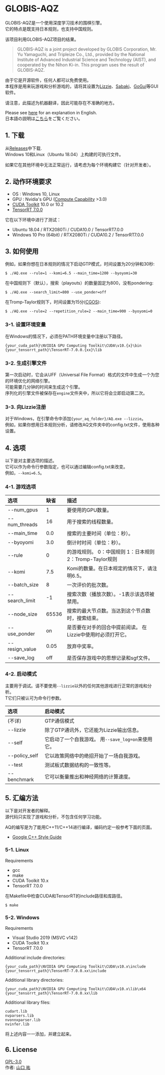 # GLOBIS-AQZ

GLOBIS-AQZ是一个使用深度学习技术的围棋引擎。  
它的特点是既支持日本规则，也支持中国规则。  

该项目利用GLOBIS-AQZ项目的结果。  

> GLOBIS-AQZ is a joint project developed by GLOBIS Corporation, Mr. Yu Yamaguchi, and Tripleize Co., Ltd., provided by the National Institute of Advanced Industrial Science and Technology (AIST), and cooperated by the Nihon Ki-in. This program uses the result of GLOBIS-AQZ.

由于它是开源软件，任何人都可以免费使用。  
本程序是用来玩游戏和分析游戏的，请将其设置为[Lizzie](https://github.com/featurecat/lizzie)、[Sabaki](https://github.com/SabakiHQ/Sabaki)、[GoGui](https://sourceforge.net/projects/gogui/)等GUI软件。  

请注意，此描述为机器翻译，因此可能存在不准确的地方。

Please see [here](https://github.com/ymgaq/AQ/blob/master/README.md) for an explanation in English.  
日本語の説明は[こちら](https://github.com/ymgaq/AQ/blob/master/README_JP.md)をご覧ください。  

## 1. 下载
从[Releases](https://github.com/ymgaq/AQ/releases)中下载.  
Windows 10和Linux（Ubuntu 18.04）上构建的可执行文件。  

如果它在其他环境中无法正常运行，请考虑为每个环境构建它（针对开发者）。  

## 2. 动作环境要求
+ OS  : Windows 10, Linux
+ GPU : Nvidia's GPU ([Compute Capability](https://developer.nvidia.com/cuda-gpus) >3.0)
+ [CUDA Toolkit](https://developer.nvidia.com/cuda-toolkit) 10.0 or 10.2
+ [TensorRT 7.0.0](https://docs.nvidia.com/deeplearning/sdk/tensorrt-archived/tensorrt-700/tensorrt-install-guide/index.html)

它在以下环境中进行了测试：  
+ Ubuntu 18.04 / RTX2080Ti / CUDA10.0 / TensorRT7.0.0
+ Windows 10 Pro (64bit) / RTX2080Ti / CUDA10.2 / TensorRT7.0.0

## 3. 如何使用
例如，如果你想在日本规则的情况下启动GTP模式，时间设置为20分钟和30秒:  
```
$ ./AQ.exe --rule=1 --komi=6.5 --main_time=1200 --byoyomi=30
```
在中国规则下（默认），搜索（playouts）的数量固定为800，没有pondering:  
```
$ ./AQ.exe --search_limit=800 --use_ponder=off
```
在Tromp-Taylor规则下，时间设置为15分([CGOS](http://www.yss-aya.com/cgos/)):  
```
$ ./AQ.exe --rule=2 --repetition_rule=2 --main_time=900 --byoyomi=0
```

### 3-1. 设置环境变量
在Windows的情况下，必须在PATH环境变量中注册以下路径。  
```
{your_cuda_path}\NVIDIA GPU Computing Toolkit\CUDA\v10.{x}\bin
{your_tensorrt_path}\TensorRT-7.0.0.{xx}\lib
```

### 3-2. 生成引擎文件
第一次启动时，它会从UFF（Universal File Format）格式的文件中生成一个为您的环境优化的网络引擎。  
可能需要几分钟的时间来生成这个引擎。  
序列化的引擎文件被保存在`engine`文件夹中，所以它将会立即启动第二次。  

### 3-3. 向Lizzie注册
对于Windows，在引擎命令中添加`{your_aq_folder}/AQ.exe --lizzie`。  
例如，如果你想用日本规则分析，请修改AQ文件夹中的config.txt文件，使用各种设置。  

## 4. 选项
以下是对主要选项的描述。  
它可以作为命令行参数指定，也可以通过编辑config.txt来改变。  
例如，`--komi=6.5`。  

### 4-1. 游戏选项
| 选项 | 缺省 | 描述 |
| :--- | :--- | :--- |
| --num_gpus | 1 | 要使用的GPU数量。 |
| --num_threads | 16 | 用于搜索的线程数量。 |
| --main_time | 0.0 | 搜索的主要时间（单位：秒）。 |
| --byoyomi | 3.0 | 倒计时时间（单位：秒）。 |
| --rule | 0 | 的游戏规则。 0：中国规则 1：日本规则 2：Tromp-Taylor规则 |
| --komi | 7.5 | Komi的数量。在日本规定的情况下，请注明6.5。 |
| --batch_size | 8 | 一次评价的批次数。 |
| --search_limit | -1 | 搜索次数（播放次数）。-1表示该选项被禁用。 |
| --node_size | 65536 | 搜索的最大节点数。当达到这个节点数时，搜索结束。 |
| --use_ponder | on | 是否要在对手的回合中提前阅读。 在Lizzie中使用时必须打开它。 |
| --resign_value | 0.05 | 放弃中奖率。 |
| --save_log | off | 是否保存游戏中的思想记录和sgf文件。 |

### 4-2. 启动模式
主要用于调试。请不要使用`--lizzie`以外的任何其他游戏进行正常的游戏和分析。  
T它们只被认可为命令行参数。  

| 选项 | 启动模式 |
| :--- | :--- |
| (不详) | GTP通信模式 |
| --lizzie | 除了GTP通讯外，它还能为Lizzie输出信息。 |
| --self | 它启动了一个自我游戏。 用`--save_log=on`来使用它。 |
| --policy_self | 它以政策网络中的绝招开始了一场自我游戏。 |
| --test | 测试板式数据结构的一致性等。 |
| --benchmark | 它可以衡量推出和神经网络的计算速度。 |

## 5. 汇编方法
以下是对开发者的解释。  
源代码只实现了游戏和分析，不包含任何学习功能。  

AQ的编写是为了能用C++11/C++14进行编译，编码约定一般参考下面的页面。  
+ [Google C++ Style Guide](https://google.github.io/styleguide/cppguide.html)

### 5-1. Linux
Requirements
+ gcc
+ make
+ CUDA Toolkit 10.x
+ TensorRT 7.0.0

在Makefile中检查CUDA和TensorRT的include路径和库路径。  

```
$ make
```

### 5-2. Windows
Requirements
+ Visual Studio 2019 (MSVC v142)
+ CUDA Toolkit 10.x
+ TensorRT 7.0.0

Additional include directories:
```
{your_cuda_path}\NVIDIA GPU Computing Toolkit\CUDA\v10.x\include
{your_tensorrt_path}\TensorRT-7.0.0.xx\include
```

Additional library directories:
```
{your_cuda_path}\NVIDIA GPU Computing Toolkit\CUDA\v10.x\lib\x64
{your_tensorrt_path}\TensorRT-7.0.0.xx\lib
```

Additional library files:
```
cudart.lib
nvparsers.lib
nvonnxparser.lib
nvinfer.lib
```

将上述内容一一添加，并建立起来。  

## 6. License
[GPL-3.0](https://github.com/ymgaq/AQ/blob/master/LICENSE.txt)  
作者: [山口 祐](https://twitter.com/ymg_aq)  
